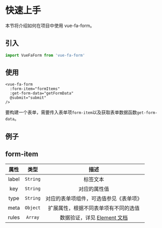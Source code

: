 # 快速上手

本节将介绍如何在项目中使用 vue-fa-form。

## 引入

```js
import VueFaForm from 'vue-fa-form'
```

## 使用

```vue
<vue-fa-form
  :form-item="formItems"
  :get-form-data="getFormData"
  @submit="submit"
/>
```

要构建一个表单，需要传入表单项`form-item`以及获取表单数据函数`get-form-data`。

## 例子

<vuep  template="#quick-start-example"></vuep>

<script v-pre type="text/x-template" id="quick-start-example">
<template>
  <vue-fa-form :form-item="formItems"
               :get-form-data="getFormData"
               @submit="submit" />
</template>
<script>
export default {
  data: () => ({
    formItems: [
      {
        label: '文本框',
        key: 'text',
        type: 'text',
        rules: [
          {
            required: true,
            trigger: 'blur',
            message: '文本框必填'
          }
        ]
      },
      {
        label: '文本域',
        key: 'textarea',
        type: 'textarea',
        meta: {
          row: 5
        }
      },
      {
        label: '单图片',
        key: 'single_pic',
        type: 'pic',
        rules: [
          {
            required: true,
            trigger: 'blur',
            message: '单图片为必填'
          }
        ]
      },
      {
        label: '多图片',
        key: 'multi_pic',
        type: 'pic',
        meta: {
          limit: 5,
          multiple: true
        },
        rules: [
          {
            required: true,
            trigger: 'blur',
            message: '单图片为必填'
          }
        ]
      },
      {
        label: '选择',
        key: 'select',
        type: 'select',
        meta: {
          options: [
            {
              label: '选项一',
              value: 1
            },
            {
              label: '选项二',
              value: 2
            },
            {
              label: '选项三',
              value: 3
            }
          ],
          filterable: true
        },
        rules: [
          {
            required: true,
            trigger: 'change',
            message: '必须选择一个'
          }
        ]
      },
      {
        label: '单选项',
        key: 'radio',
        type: 'radio',
        meta: {
          radio_type: 'el-radio-button',
          options: [
            {
              label: '男',
              value: 0
            },
            {
              label: '女',
              value: 1
            }
          ]
        },
        rules: [
          {
            required: true,
            trigger: 'change',
            message: '必须选择一个'
          }
        ]
      },
      {
        label: '多选项',
        key: 'checkbox',
        type: 'checkbox',
        meta: {
          options: [
            {
              label: '男',
              value: 0
            },
            {
              label: '女',
              value: 1
            }
          ]
        },
        rules: [
          {
            required: true,
            trigger: 'change',
            message: '必须选择一个'
          }
        ]
      },
      {
        label: '时间',
        key: 'date',
        type: 'date',
        meta: {
          control_type: 'datetime'
        },
        rules: [
          {
            required: true,
            trigger: 'blur',
            message: '时间为必填'
          }
        ]
      }
    ],
    getFormData: () => ({
      text: '',
      textarea: '',
      single_pic: '',
      multi_pic: [],
      select: '',
      radio: '',
      checkbox: [],
      date: ''
    })
  }),
  methods: {
    submit(data) {
      console.log(data)
    }
  }
}
</script>
</script>

## form-item

| 属性  |   类型   |                                      描述                                      |
| :---: | :------: | :----------------------------------------------------------------------------: |
| label | `String` |                                    标签文本                                    |
|  key  | `String` |                                  对应的属性值                                  |
| type  | `String` |                     对应的表单项组件，可选值参见《表单项》                     |
| meta  | `Object` |                      扩展属性，根据不同表单项有不同的选值                      |
| rules | `Array`  | 数据验证，详见 [Element 文档](https://element.eleme.cn/#/zh-CN/component/form) |
